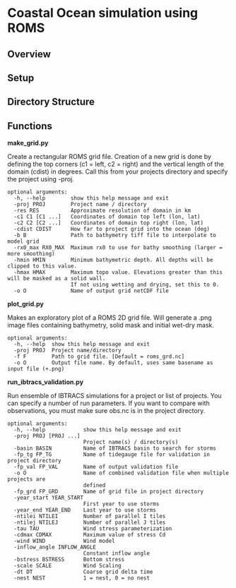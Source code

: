 # Coastal Ocean simulation using ROMS

## Overview

## Setup

## Directory Structure

## Functions

**make_grid.py**

Create a rectangular ROMS grid file. Creation of a new grid is done by defining the top corners (c1 = left, c2 = right) and the vertical length of the domain (cdist) in degrees. Call this from your projects directory and specify the project using -proj.

```
optional arguments:
  -h, --help        show this help message and exit
  -proj PROJ        Project name / directory
  -res RES          Approximate resolution of domain in km
  -c1 C1 [C1 ...]   Coordinates of domain top left (lon, lat)
  -c2 C2 [C2 ...]   Coordinates of domain top right (lon, lat)
  -cdist CDIST      How far to project grid into the ocean (deg)
  -b B              Path to bathymetry tiff file to interpolate to model grid
  -rx0_max RX0_MAX  Maximum rx0 to use for bathy smoothing (larger = more smoothing)
  -hmin HMIN        Minimum bathymetric depth. All depths will be clipped to this value.
  -hmax HMAX        Maximum topo value. Elevations greater than this will be masked as a solid wall.
                    If not using wetting and drying, set this to 0.
  -o O              Name of output grid netCDF file
```

**plot_grid.py**

Makes an exploratory plot of a ROMS 2D grid file. Will generate a .png image files containing bathymetry, solid mask and initial wet-dry mask. 

```
optional arguments:
  -h, --help  show this help message and exit
  -proj PROJ  Project name/directory
  -f F        Path to grid file. [Default = roms_grd.nc]
  -o O        Output file name. By default, uses same basename as input file (+.png)
```

**run_ibtracs_validation.py**

 Run ensemble of IBTRACS simulations for a project or list of projects. You can specify a number of run parameters. If you want to compare with observations, you must make sure obs.nc is in the project directory.

```
optional arguments:
  -h, --help            show this help message and exit
  -proj PROJ [PROJ ...]
                        Project name(s) / directory(s)
  -basin BASIN          Name of IBTRACS basin to search for storms
  -fp_tg FP_TG          Name of tidegauge file for validation in project directory
  -fp_val FP_VAL        Name of output validation file
  -o O                  Name of combined validation file when multiple projects are
                        defined
  -fp_grd FP_GRD        Name of grid file in project directory
  -year_start YEAR_START
                        First year to use storms
  -year_end YEAR_END    Last year to use storms
  -ntilei NTILEI        Number of parallel I tiles
  -ntilej NTILEJ        Number of parallel J tiles
  -tau TAU              Wind stress parameterization
  -cdmax CDMAX          Maximum value of stress Cd
  -wind WIND            Wind model
  -inflow_angle INFLOW_ANGLE
                        Constant inflow angle
  -bstress BSTRESS      Bottom stress
  -scale SCALE          Wind Scaling
  -dt DT                Coarse grid delta time
  -nest NEST            1 = nest, 0 = no nest
```
